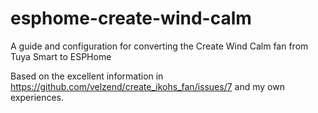 # esphome-create-wind-calm
A guide and configuration for converting the Create Wind Calm fan from Tuya Smart to ESPHome

Based on the excellent information in https://github.com/velzend/create_ikohs_fan/issues/7 and my own experiences.
